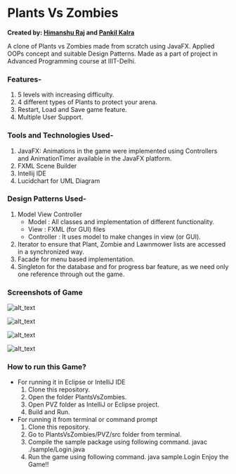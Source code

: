 # Plants Vs Zombies
**Created by:
[Himanshu Raj](https://www.github.com/himanshuraj18) and [Pankil Kalra](https://www.github.com/pankilkalra)**

A clone of Plants vs Zombies made from scratch using JavaFX. Applied OOPs concept and suitable Design Patterns.
Made as a part of project in Advanced Programming course at IIIT-Delhi.

### Features-
1. 5 levels with increasing difficulty.
2. 4 different types of Plants to protect your arena.
3. Restart, Load and Save game feature.
4. Multiple User Support.

### Tools and Technologies Used-
1. JavaFX: Animations in the game were implemented using Controllers and AnimationTimer available in the JavaFX platform.
2. FXML Scene Builder
3. Intellij IDE
4. Lucidchart for UML Diagram

### Design Patterns Used-
1. Model View Controller
   - Model : All classes and implementation of different functionality.
   - View  : FXML (for GUI) files
   - Controller : It uses model to make changes in view (or GUI).
2. Iterator to ensure that Plant, Zombie and Lawnmower lists are accessed in a synchronized way.
3. Facade for menu based implementation.
4. Singleton for the database and for progress bar feature, as we need only one reference through out the game.

### Screenshots of Game
![alt_text](https://github.com/himanshuraj18/PlantsVsZombies/blob/master/Screenshots/final-1.png)


![alt_text](https://github.com/himanshuraj18/PlantsVsZombies/blob/master/Screenshots/final-2.png)


![alt_text](https://github.com/himanshuraj18/PlantsVsZombies/blob/master/Screenshots/final-3.png)


![alt_text](https://github.com/himanshuraj18/PlantsVsZombies/blob/master/Screenshots/final-4.png)


### How to run this Game?
- For running it in Eclipse or IntelliJ IDE
   1. Clone this repository.
   2. Open the folder PlantsVsZombies.
   3. Open PVZ folder as IntelliJ or Eclipse project.
   4. Build and Run.
- For running it from terminal or command prompt
   1. Clone this repository.
   2. Go to PlantsVsZombies/PVZ/src folder from terminal.
   3. Compile the sample package using following command.
      javac ./sample/Login.java
   4. Run the game using following command.
      java sample.Login
Enjoy the Game!!
